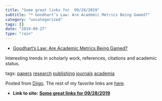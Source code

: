 ```yaml
---
title: "Some great links for  09/28/2019"
subtitle: "* Goodhart’s Law: Are Academic Metrics Being Gamed?"
category: "uncategorized"
tags: []
date: "2019-09-27"
type: "rain"
---
```

* [Goodhart’s Law: Are Academic Metrics Being Gamed?](<https://thegradient.pub/over-optimization-of-academic-publishing-metrics/>)

Interesting trends in scholarly work, references, citations and academic
status.

tags: [papers](<https://www.diigo.com/user/pitosalas/papers>)
[research](<https://www.diigo.com/user/pitosalas/research>)
[publishing](<https://www.diigo.com/user/pitosalas/publishing>)
[journals](<https://www.diigo.com/user/pitosalas/journals>)
[academia](<https://www.diigo.com/user/pitosalas/academia>)

Posted from [Diigo](<https://www.diigo.com>). The rest of my favorite links
are [here](<https://www.diigo.com/user/pitosalas>).


* **Link to site:** **[Some great links for  09/28/2019](None)**